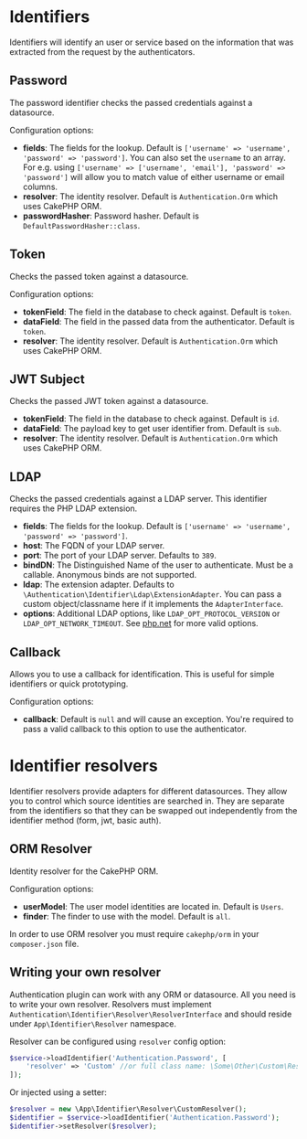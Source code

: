 # Identifiers

Identifiers will identify an user or service based on the information that was extracted from the request by the authenticators.

## Password

The password identifier checks the passed credentials against a datasource.

Configuration options:

* **fields**: The fields for the lookup. Default is `['username' => 'username', 'password' => 'password']`.
  You can also set the `username` to an array. For e.g. using
  `['username' => ['username', 'email'], 'password' => 'password']` will allow
  you to match value of either username or email columns.
* **resolver**: The identity resolver. Default is `Authentication.Orm` which uses CakePHP ORM.
* **passwordHasher**: Password hasher. Default is `DefaultPasswordHasher::class`.

## Token

Checks the passed token against a datasource.

Configuration options:

* **tokenField**: The field in the database to check against. Default is `token`.
* **dataField**: The field in the passed data from the authenticator. Default is `token`.
* **resolver**: The identity resolver. Default is `Authentication.Orm` which uses CakePHP ORM.

## JWT Subject

Checks the passed JWT token against a datasource.

* **tokenField**: The field in the database to check against. Default is `id`.
* **dataField**: The payload key to get user identifier from. Default is `sub`.
* **resolver**: The identity resolver. Default is `Authentication.Orm` which uses CakePHP ORM.

## LDAP

Checks the passed credentials against a LDAP server. This identifier requires the PHP LDAP extension.

* **fields**: The fields for the lookup. Default is `['username' => 'username', 'password' => 'password']`.
* **host**: The FQDN of your LDAP server.
* **port**: The port of your LDAP server. Defaults to `389`.
* **bindDN**: The Distinguished Name of the user to authenticate. Must be a callable. Anonymous binds are not supported.
* **ldap**: The extension adapter. Defaults to `\Authentication\Identifier\Ldap\ExtensionAdapter`.
  You can pass a custom object/classname here if it implements the `AdapterInterface`.
* **options**: Additional LDAP options, like `LDAP_OPT_PROTOCOL_VERSION` or `LDAP_OPT_NETWORK_TIMEOUT`.
  See [php.net](http://php.net/manual/en/function.ldap-set-option.php) for more valid options.

## Callback

Allows you to use a callback for identification. This is useful for simple identifiers or quick prototyping.

Configuration options:

* **callback**: Default is `null` and will cause an exception. You're required to pass a valid callback to this option to use the authenticator.

# Identifier resolvers

Identifier resolvers provide adapters for different datasources. They allow
you to control which source identities are searched in. They are separate from
the identifiers so that they can be swapped out independently from the
identifier method (form, jwt, basic auth).

## ORM Resolver

Identity resolver for the CakePHP ORM.

Configuration options:

* **userModel**: The user model identities are located in. Default is `Users`.
* **finder**: The finder to use with the model. Default is `all`.

In order to use ORM resolver you must require `cakephp/orm` in your `composer.json` file.

## Writing your own resolver

Authentication plugin can work with any ORM or datasource. All you need is to write your own resolver.
Resolvers must implement `Authentication\Identifier\Resolver\ResolverInterface` and should reside under `App\Identifier\Resolver` namespace.

Resolver can be configured using `resolver` config option:

```php
$service->loadIdentifier('Authentication.Password', [
    'resolver' => 'Custom' //or full class name: \Some\Other\Custom\Resolver::class
]);
```

Or injected using a setter:

```php
$resolver = new \App\Identifier\Resolver\CustomResolver();
$identifier = $service->loadIdentifier('Authentication.Password');
$identifier->setResolver($resolver);
```
